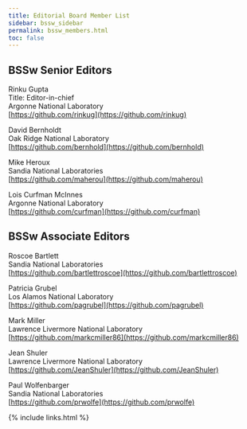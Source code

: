 ```yaml
---
title: Editorial Board Member List
sidebar: bssw_sidebar
permalink: bssw_members.html
toc: false
---
```


## BSSw Senior Editors

Rinku Gupta<br/>
Title: Editor-in-chief<br/>
Argonne National Laboratory<br/>
[https://github.com/rinkug](https://github.com/rinkug)

David Bernholdt<br/>
Oak Ridge National Laboratory<br/>
[https://github.com/bernhold](https://github.com/bernhold)

Mike Heroux<br/>
Sandia National Laboratories<br/> 
[https://github.com/maherou](https://github.com/maherou)
 
Lois Curfman McInnes<br/>
Argonne National Laboratory<br/>
[https://github.com/curfman](https://github.com/curfman)

## BSSw Associate Editors

Roscoe Bartlett<br/>
Sandia National Laboratories<br/>
[https://github.com/bartlettroscoe](https://github.com/bartlettroscoe)

Patricia Grubel<br/>
Los Alamos National Laboratory<br/>
[https://github.com/pagrubel](https://github.com/pagrubel)

Mark Miller<br/>
Lawrence Livermore National Laboratory<br/>
[https://github.com/markcmiller86](https://github.com/markcmiller86)

Jean Shuler<br/>
Lawrence Livermore National Laboratory<br/>
[https://github.com/JeanShuler](https://github.com/JeanShuler)

Paul Wolfenbarger<br/>
Sandia National Laboratories<br/>
[https://github.com/prwolfe](https://github.com/prwolfe)


{% include links.html %}

